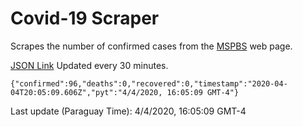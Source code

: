 # Covid-19 Scraper

Scrapes the number of confirmed cases from the [MSPBS](https://www.mspbs.gov.py/covid-19.php) web page.

[JSON Link](https://jmayalag.github.io/covid19-scrape/cases.json)
Updated every 30 minutes.
```
{"confirmed":96,"deaths":0,"recovered":0,"timestamp":"2020-04-04T20:05:09.606Z","pyt":"4/4/2020, 16:05:09 GMT-4"}
```
Last update (Paraguay Time): 4/4/2020, 16:05:09 GMT-4